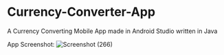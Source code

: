 # Currency-Converter-App
A Currency Converting Mobile App made in Android Studio written in Java

App Screenshot:
![Screenshot (266)](https://github.com/SumaitaB/Currency-Converter-App/assets/51522304/38aa6634-afdc-467e-8551-1313a21bdad2)
